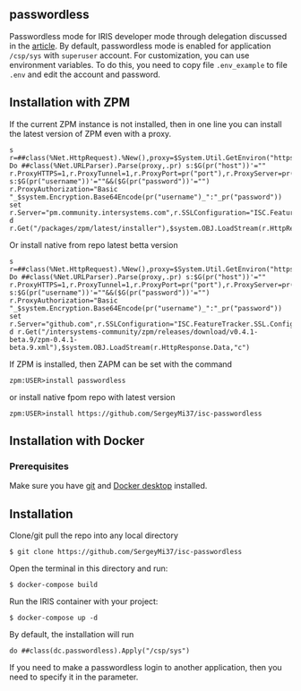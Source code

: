 
## passwordless

Passwordless mode for IRIS developer mode through delegation discussed in the [article](https://github.com/SergeyMi37/isc-passwordless).
By default, passwordless mode is enabled for application `/csp/sys` with `superuser` account. For customization, you can use environment variables. To do this, you need to copy file `.env_example` to file `.env` and edit the account and password.

## Installation with ZPM

If the current ZPM instance is not installed, then in one line you can install the latest version of ZPM even with a proxy.
```
s r=##class(%Net.HttpRequest).%New(),proxy=$System.Util.GetEnviron("https_proxy") Do ##class(%Net.URLParser).Parse(proxy,.pr) s:$G(pr("host"))'="" r.ProxyHTTPS=1,r.ProxyTunnel=1,r.ProxyPort=pr("port"),r.ProxyServer=pr("host") s:$G(pr("username"))'=""&&($G(pr("password"))'="") r.ProxyAuthorization="Basic "_$system.Encryption.Base64Encode(pr("username")_":"_pr("password")) set r.Server="pm.community.intersystems.com",r.SSLConfiguration="ISC.FeatureTracker.SSL.Config" d r.Get("/packages/zpm/latest/installer"),$system.OBJ.LoadStream(r.HttpResponse.Data,"c")"
```
Or install native from repo latest betta version
```
s r=##class(%Net.HttpRequest).%New(),proxy=$System.Util.GetEnviron("https_proxy") Do ##class(%Net.URLParser).Parse(proxy,.pr) s:$G(pr("host"))'="" r.ProxyHTTPS=1,r.ProxyTunnel=1,r.ProxyPort=pr("port"),r.ProxyServer=pr("host") s:$G(pr("username"))'=""&&($G(pr("password"))'="") r.ProxyAuthorization="Basic "_$system.Encryption.Base64Encode(pr("username")_":"_pr("password")) set r.Server="github.com",r.SSLConfiguration="ISC.FeatureTracker.SSL.Config" d r.Get("/intersystems-community/zpm/releases/download/v0.4.1-beta.9/zpm-0.4.1-beta.9.xml"),$system.OBJ.LoadStream(r.HttpResponse.Data,"c")
```

If ZPM is installed, then ZAPM can be set with the command
```
zpm:USER>install passwordless
```
or install native fpom repo with latest version
```
zpm:USER>install https://github.com/SergeyMi37/isc-passwordless
```

## Installation with Docker

### Prerequisites
Make sure you have [git](https://git-scm.com/book/en/v2/Getting-Started-Installing-Git) and [Docker desktop](https://www.docker.com/products/docker-desktop) installed.

## Installation 
Clone/git pull the repo into any local directory

```
$ git clone https://github.com/SergeyMi37/isc-passwordless
```

Open the terminal in this directory and run:

```
$ docker-compose build
```

Run the IRIS container with your project:

```
$ docker-compose up -d
```
By default, the installation will run
```
do ##class(dc.passwordless).Apply("/csp/sys")
```
If you need to make a passwordless login to another application, then you need to specify it in the parameter.
